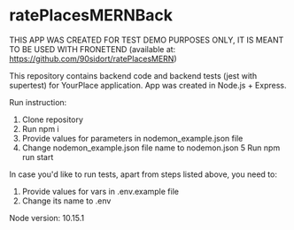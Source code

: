 # ratePlacesMERNBack

THIS APP WAS CREATED FOR TEST DEMO PURPOSES ONLY, IT IS MEANT TO BE USED WITH FRONETEND (available at: https://github.com/90sidort/ratePlacesMERN)

This repository contains backend code and backend tests (jest with supertest) for YourPlace application.
App was created in Node.js + Express.

Run instruction:

1. Clone repository
2. Run npm i
3. Provide values for parameters in nodemon_example.json file
4. Change nodemon_example.json file name to nodemon.json
   5 Run npm run start

In case you'd like to run tests, apart from steps listed above, you need to:

1. Provide values for vars in .env.example file
2. Change its name to .env

Node version: 10.15.1
